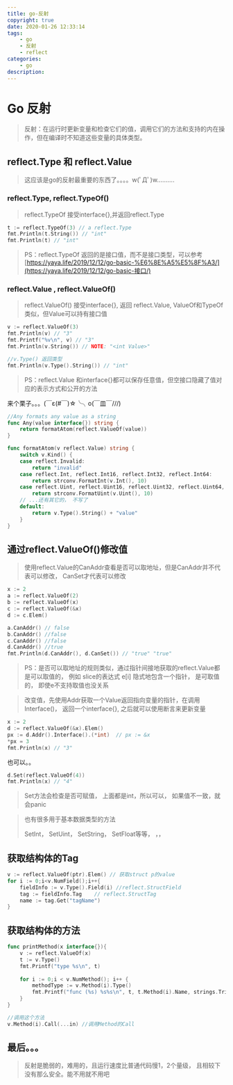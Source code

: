 ```yaml
---
title: go-反射
copyright: true
date: 2020-01-26 12:33:14
tags:
	- go
	- 反射
	- reflect
categories:
	- go
description:
---
```


# Go 反射

<!--more-->

>反射：在运行时更新变量和检查它们的值，调用它们的方法和支持的内在操作，但在编译时不知道这些变量的具体类型。

## reflect.Type 和 reflect.Value

>这应该是go的反射最重要的东西了。。。。w(ﾟДﾟ)w..........

### reflect.Type, reflect.TypeOf()

>reflect.TypeOf 接受interface{},并返回reflect.Type

```go
t := reflect.TypeOf(3) // a reflect.Type
fmt.Println(t.String()) // "int"
fmt.Println(t) // "int"
```

>PS：reflect.TypeOf 返回的是接口值，而不是接口类型，可以参考 [https://yaya.life/2019/12/12/go-basic-%E6%8E%A5%E5%8F%A3/](https://yaya.life/2019/12/12/go-basic-接口/) 

### reflect.Value , reflect.ValueOf()

>reflect.ValueOf() 接受interface{}, 返回 reflect.Value, ValueOf和TypeOf类似，但Value可以持有接口值

```go
v := reflect.ValueOf(3)
fmt.Println(v) // "3"
fmt.Printf("%v\n", v) // "3"
fmt.Println(v.String()) // NOTE: "<int Value>"

//v.Type() 返回类型
fmt.Println(v.Type().String()) // "int"
```

>PS：reflect.Value 和interface{}都可以保存任意值，但空接口隐藏了值对应的表示方式和公开的方法

来个栗子。。。(￣ε(#￣)☆╰╮o(￣皿￣///)

```go
//Any formats any value as a string
func Any(value interface{}) string {
	return formatAtom(reflect.ValueOf(value))
}

func formatAtom(v reflect.Value) string {
	switch v.Kind() {
	case reflect.Invalid:
		return "invalid"
	case reflect.Int, reflect.Int16, reflect.Int32, reflect.Int64:
		return strconv.FormatInt(v.Int(), 10)
	case reflect.Uint, reflect.Uint16, reflect.Uint32, reflect.Uint64, reflect.Uintptr:
		return strconv.FormatUint(v.Uint(), 10)
    // ...还有其它的， 不写了
	default:
		return v.Type().String() + "value"
	}
}

```

## 通过reflect.ValueOf()修改值

>使用reflect.Value的CanAddr查看是否可以取地址，但是CanAddr并不代表可以修改， CanSet才代表可以修改

```go
x := 2
a := reflect.ValueOf(2) 
b := reflect.ValueOf(x)
c := reflect.ValueOf(&x)
d := c.Elem()

a.CanAddr() // false
b.CanAddr() //false
c.CanAddr() //false
d.CanAddr() //true
fmt.Println(d.CanAddr(), d.CanSet()) // "true" "true"
```

>PS：是否可以取地址的规则类似，通过指针间接地获取的reflect.Value都是可以取值的， 例如 slice的表达式 e[i] 隐式地包含一个指针， 是可取值的， 即使e不支持取值也没关系

>改变值，先使用Addr获取一个Value返回指向变量的指针，在调用Interface()， 返回一个interface{}, 之后就可以使用断言来更新变量

```go
x := 2
d := reflect.ValueOf(&x).Elem()
px := d.Addr().Interface().(*int)  // px := &x
*px = 3
fmt.Println(x) // "3"
```

也可以。。

```go
d.Set(reflect.ValueOf(4))
fmt.Println(x) // "4"
```

>Set方法会检查是否可赋值， 上面都是int，所以可以， 如果值不一致，就会panic

>也有很多用于基本数据类型的方法
>
>SetInt， SetUint， SetString， SetFloat等等， ，， 

## 获取结构体的Tag

```go
v := reflect.ValueOf(ptr).Elem() // 获取struct p的value
for i := 0;i<v.NumField();i++{
    fieldInfo := v.Type().Field(i) //reflect.StructField
    tag := fieldInfo.Tag	// reflect.StructTag
    name := tag.Get("tagName")
}
```

## 获取结构体的方法

```go
func printMethod(x interface{}){
    v := reflect.ValueOf(x)
    t := v.Type()
    fmt.Printf("type %s\n", t)
    
    for i := 0;i < v.NumMethod(); i++ {
        methodType := v.Method(i).Type()
        fmt.Printf("func (%s) %s%s\n", t, t.Method(i).Name, strings.TrimPrefix(methodType.String(), "func")
    }
}
```

```go
//调用这个方法
v.Method(i).Call(...in) //调用Method的Call
```

## 最后。。。

>反射是脆弱的，难用的，且运行速度比普通代码慢1，2个量级， 且相较下没有那么安全。能不用就不用吧

